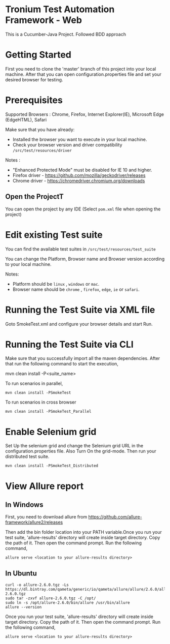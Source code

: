 # Tronium Test Automation Framework  - Web
This is a Cucumber-Java Project. Followed BDD approach

# Getting Started
 First you need to clone the 'master' branch of this project into your local machine. After that you can open configuration.properties file and set your desired browser for testing.
 
 # Prerequisites

Supported Browsers : Chrome, Firefox, Internet Explorer(IE), Microsoft Edge (EdgeHTML), Safari

Make sure that you have already:
* Installed the browser you want to execute in your local machine. 
* Check your browser version and driver compatibility  `/src/test/resources/driver`

Notes : 
- "Enhanced Protected Mode" must be disabled for IE 10 and higher.
- Firefox driver - https://github.com/mozilla/geckodriver/releases
- Chrome driver - https://chromedriver.chromium.org/downloads

## Open the ProjectT

You can open the project by any IDE (Select `pom.xml` file when opening the project)

# Edit existing Test suite

You can find the available test suites in `/src/test/resources/test_suite`

You can change the Platform, Browser name and Browser version according to your local machine.

Notes:
* Platform should be `linux` , `windows` or `mac`.
* Browser name should be `chrome` , `firefox`, `edge`, `ie` or `safari`.

# Running the Test Suite via XML file

Goto SmokeTest.xml and configure your browser details and start Run.

# Running the Test Suite via CLI
  
 Make sure that you successfully import all the maven dependencies. After that run the following command to start the execution,

  mvn clean install -P<suite_name>
  
  To run scenarios in parallel,
  
    mvn clean install -PSmokeTest
    
  To run scenarios in cross browser
  
    mvn clean install -PSmokeTest_Parallel
  
# Enable Selenium grid

Set Up the selenium grid and change the Selenium grid URL in the configuration.properties file. Also Turn On the grid-mode. Then run your distributed test suite.

    mvn clean install -PSmokeTest_Distributed

# View Allure report

## In Windows

First, you need to download allure from https://github.com/allure-framework/allure2/releases

Then add the bin folder location into your PATH variable.Once you run your test suite, 'allure-results' directory will create inside target directory. Copy the path of it. Then open the command prompt. Run the following command,

``
allure serve <location to your allure-results directory>
``

## In Ubuntu

````
curl -o allure-2.6.0.tgz -Ls https://dl.bintray.com/qameta/generic/io/qameta/allure/allure/2.6.0/allure-2.6.0.tgz   
sudo tar -zxvf allure-2.6.0.tgz -C /opt/   
sudo ln -s /opt/allure-2.6.0/bin/allure /usr/bin/allure  
allure --version 
````

Once you run your test suite, 'allure-results' directory will create inside target directory. Copy the path of it. Then open the command prompt. Run the following command,

``
allure serve <location to your allure-results directory>
``
  
